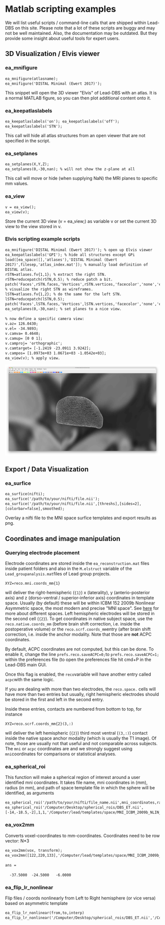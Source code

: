 # Matlab scripting examples

We will list useful scripts / command-line calls that are shipped within Lead-DBS on this site. Please note that a lot of these scripts are buggy and may not be well maintained. Also, the documentation may be outdated. But they provide some insight about useful tools for expert users.

## 3D Visualization / Elvis viewer

### ea\_mnifigure

```
ea_mnifigure(atlasname);
ea_mnifigure('DISTAL Minimal (Ewert 2017)');
```

This snippet will open the 3D viewer "Elvis" of Lead-DBS with an atlas. It is a normal MATLAB figure, so you can then plot additional content onto it.

### ea\_keepatlaslabels

```
ea_keepatlaslabels('on'); ea_keepatlaslabels('off');
ea_keepatlaslabels('STN');
```

This call will hide all atlas structures from an open viewer that are not specified in the script.

### ea\_setplanes

```
ea_setplanes(X,Y,Z);
ea_setplanes(0,-30,nan); % will not show the z-plane at all
```

This call will move or hide (when supplying NaN) the MRI planes to specific mm values.

### ea\_view

```
v = ea_view();
ea_view(v);
```

Store the current 3D view (v = ea\_view;) as variable v or set the current 3D view to the view stored in v.

### Elvis scripting example scripts

```
ea_mnifigure('DISTAL Minimal (Ewert 2017)'); % open up Elvis viewer
ea_keepatlaslabels('GPI'); % hide all structures except GPi
load([ea_space([],'atlases'),'DISTAL Minimal (Ewert 2017)',filesep,'atlas_index.mat']); % manually load definition of DISTAL atlas.
rSTN=atlases.fv{1,1}; % extract the right STN.
rSTN=reducepatch(rSTN,0.5); % reduce patch a bit.
patch('Faces',rSTN.faces,'Vertices',rSTN.vertices,'facecolor','none','edgecolor','w'); % visualize the right STN as wireframes.
lSTN=atlases.fv{1,2}; % do the same for the left STN.
lSTN=reducepatch(lSTN,0.5);
patch('Faces',lSTN.faces,'Vertices',lSTN.vertices,'facecolor','none','edgecolor','w');
ea_setplanes(0,-30,nan); % set planes to a nice view.

% now define a specific camera view:
v.az= 126.0430;
v.el= -34.9893;
v.camva= 0.4648;
v.camup= [0 0 1];
v.camproj= 'orthographic';
v.camtarget= [-1.2419 -23.0911 3.9242];
v.campos= [1.0973e+03 1.0671e+03 -1.0542e+03];
ea_view(v); % apply view.
```

![The code above should produce something like this screenshot (showing the STN wireframes in the Elvis viewer).](../../.gitbook/assets/bildschirmfoto-2019-02-17-um-13.58.55.png)

## Export / Data Visualization

### ea\_surfice

```
ea_surfice(nifti);
ea_surfice('/path/to/your/nifti/file.nii');
ea_surfice('/path/to/your/nifti/file.nii',[threshs],[sides=2],[colorbar=false],smoothed);
```

Overlay a nifti file to the MNI space surfice templates and export results as png.

## Coordinates and image manipulation

### Querying electrode placement

Electrode coordinates are stored inside the `ea_reconstruction.mat` files inside patient folders and also in the `M.elstruct` variable of the `Lead_groupanalysis.mat`files of Lead group projects.

```
XYZ=reco.mni.coords_mm{1}
```

will deliver the right-hemispheric (`{1}`) x (laterality), y (anterio-posterior axis) and z (dorso-ventral / superior-inferior axis) coordinates in template space. Usually (by default) these will be within ICBM 152 2009b Nonlinear Asymmetric space, the most modern and precise "MNI space". See [here](https://www.lead-dbs.org/about-the-mni-spaces/) for more about different spaces. Left hemispheric electrodes will be stored in the second cell (`{2}`). To get coordinates in native subject space, use the `reco.native.coords_mm` (before brain shift correction, i.e. inside the postoperative volume) or the `reco.scrf.coords_mm`entry (after brain shift correction, i.e. inside the anchor modality. Note that those are **not** ACPC coordinates.

By default, ACPC coordinates are not computed, but this can be done. To enable it, change the line `prefs.reco.saveACPC=0;`to `prefs.reco.saveACPC=1;` within the preferences file (to open the preferences file hit cmd+P in the Lead-DBS main GUI.

Once this flag is enabled, the `reco`variable will have another entry called `acpc`with the same logic.

If you are dealing with more than two electrodes, the `reco.space.` cells will have more than two entries but usually, right hemispheric electrodes should be stored in the first and left in the second entry.

Inside these entries, contacts are numbered from bottom to top, for instance

```
XYZ=reco.scrf.coords_mm{2}(3,:)
```

will deliver the left hemispheric (`{2}`) third most ventral (`(3,:)`) contact inside the native space anchor modality (which is usually the T1 image). Of note, those are usually not that useful and not comparable across subjects. The `mni` or `acpc` coordinates are and we strongly suggest using `mni`coordinates for comparisons or statistical analyses.

### ea\_spherical\_roi

This function will make a spherical region of interest around a user identified mni coordinates. It takes file name, mni coordinates in (mm), radius (in mm), and path of space template file in which the sphere will be identified, as arguments

```
ea_spherical_roi('/path/to/your/nifti/file_name.nii',mni_coordinates,radius_in_mm,crop,'/path/to/your/nifti/template_image.nii');
ea_spherical_roi('/Computer/Desktop/spherical_rois/DBS_ET.nii',[-14,-18.5,-2],1,1,'/Computer/lead/templates/space/MNI_ICBM_2009b_NLIN_ASYM/t1.nii');
```

### ea\_vox2mm

Converts voxel-coordinates to mm-coordinates. Coordinates need to be row vector: N\*3

```
ea_vox2mm(vox, transform);
ea_vox2mm([122,220,133],'/Computer/lead/templates/space/MNI_ICBM_2009b_NLIN_ASYM/t1.nii');

ans =

  -37.5000  -24.5000   -6.0000
```

### ea\_flip\_lr\_nonlinear

Flip files / coords nonlinearly from Left to Right hemisphere (or vice versa) based on asymmetric template

```
ea_flip_lr_nonlinear(from,to,interp)
ea_flip_lr_nonlinear('/Computer/Desktop/spherical_rois/DBS_ET.nii','/Computer/spherical_rois/DBS_ET_flipped_to_right.nii',1);
```
